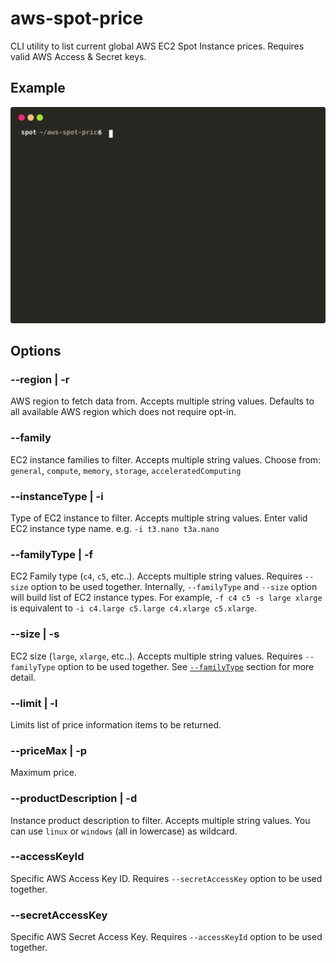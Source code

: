 # aws-spot-price

CLI utility to list current global AWS EC2 Spot Instance prices. Requires valid AWS Access & Secret keys.

## Example

![Example](https://raw.githubusercontent.com/hoonoh/aws-spot-price/master/docs/preview.svg?sanitize=true)

## Options

### --region | -r

AWS region to fetch data from. Accepts multiple string values.
Defaults to all available AWS region which does not require opt-in.

### --family

EC2 instance families to filter. Accepts multiple string values.
Choose from: `general`, `compute`, `memory`, `storage`, `acceleratedComputing`

### --instanceType | -i

Type of EC2 instance to filter. Accepts multiple string values.
Enter valid EC2 instance type name. e.g. `-i t3.nano t3a.nano`

### <a name="familyType"></a>--familyType | -f

EC2 Family type (`c4`, `c5`, etc..). Accepts multiple string values. Requires `--size` option to be used together.
Internally, `--familyType` and `--size` option will build list of EC2 instance types.
For example, `-f c4 c5 -s large xlarge` is equivalent to `-i c4.large c5.large c4.xlarge c5.xlarge`.

### --size | -s

EC2 size (`large`, `xlarge`, etc..). Accepts multiple string values. Requires `--familyType` option to be used together.
See [`--familyType`](#familyType) section for more detail.

### --limit | -l

Limits list of price information items to be returned.

### --priceMax | -p

Maximum price.

### --productDescription | -d

Instance product description to filter. Accepts multiple string values.
You can use `linux` or `windows` (all in lowercase) as wildcard.

### --accessKeyId

Specific AWS Access Key ID. Requires `--secretAccessKey` option to be used together.

### --secretAccessKey

Specific AWS Secret Access Key. Requires `--accessKeyId` option to be used together.
